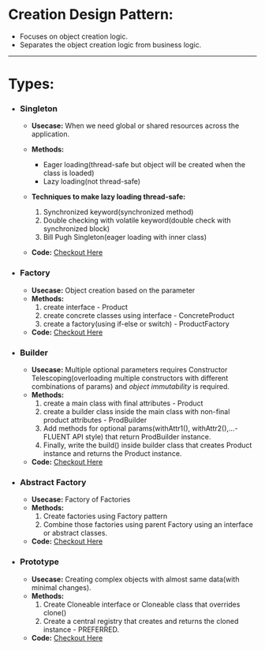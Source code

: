 # Creation Design Pattern:
- Focuses on object creation logic.
- Separates the object creation logic from business logic.

---

# Types:
- ### Singleton
    - **Usecase:** When we need global or shared resources across the application.
    - **Methods:**
        - Eager loading(thread-safe but object will be created when the class is loaded)
        - Lazy loading(not thread-safe)

    - **Techniques to make lazy loading thread-safe:**
        1. Synchronized keyword(synchronized method)
        2. Double checking with volatile keyword(double check with synchronized block)
        3. Bill Pugh Singleton(eager loading with inner class)

    - **Code:** [Checkout Here](./Singleton.java)

- ### Factory
    - **Usecase:** Object creation based on the parameter
    - **Methods:**
        1. create interface - Product
        2. create concrete classes using interface - ConcreteProduct
        3. create a factory(using if-else or switch) - ProductFactory
    - **Code:** [Checkout Here](./Factory.java)

- ### Builder
    - **Usecase:** Multiple optional parameters requires Constructor Telescoping(overloading multiple constructors with different combinations of params) and *object immutability* is required.
    - **Methods:**
        1. create a main class with final attributes - Product
        2. create a builder class inside the main class with non-final product attributes - ProdBuilder
        3. Add methods for optional params(withAttr1(), withAttr2(),...-FLUENT API style) that return ProdBuilder instance.
        4. Finally, write the build() inside builder class that creates Product instance and returns the Product instance.
    - **Code:** [Checkout Here](./Builder.java)

- ### Abstract Factory
    - **Usecase:** Factory of Factories
    - **Methods:**
        1. Create factories using Factory pattern
        2. Combine those factories using parent Factory using an interface or abstract classes.
    - **Code:** [Checkout Here](./AbstractFactory.java)

- ### Prototype
    - **Usecase:** Creating complex objects with almost same data(with minimal changes).
    - **Methods:**
        1. Create Cloneable interface or Cloneable class that overrides clone()
        2. Create a central registry that creates and returns the cloned instance - PREFERRED.
    - **Code:** [Checkout Here](./Prototype.java)
